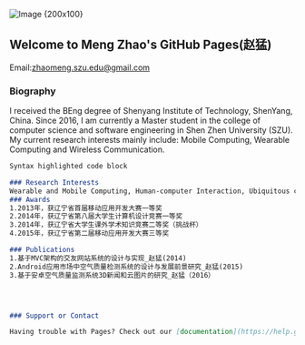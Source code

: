 

![Image {200x100}](https://MengZhao2017.github.io/zm.jpg)
## Welcome to Meng Zhao's GitHub Pages(赵猛)

Email:zhaomeng.szu.edu@gmail.com


### Biography
I received the BEng degree of Shenyang Institute of Technology, ShenYang, China. Since 2016, I am currently a Master student in the college of computer science and software engineering in Shen Zhen University (SZU). My current research interests mainly include: Mobile Computing, Wearable Computing and Wireless Communication. 

```markdown
Syntax highlighted code block

### Research Interests
Wearable and Mobile Computing, Human-computer Interaction, Ubiquitous computing
### Awards
1.2013年，获辽宁省首届移动应用开发大赛一等奖
2.2014年，获辽宁省第八届大学生计算机设计竞赛一等奖
3.2014年，获辽宁省大学生课外学术知识竞赛二等奖（挑战杯）
4.2015年，获辽宁省第二届移动应用开发大赛三等奖

### Publications
1.基于MVC架构的交友网站系统的设计与实现_赵猛(2014)
2.Android应用市场中空气质量检测系统的设计与发展前景研究_赵猛(2015)
3.基于安卓空气质量监测系统3D新闻和云图片的研究_赵猛（2016）




### Support or Contact

Having trouble with Pages? Check out our [documentation](https://help.github.com/categories/github-pages-basics/) or [contact support](https://github.com/contact) and we’ll help you sort it out.
